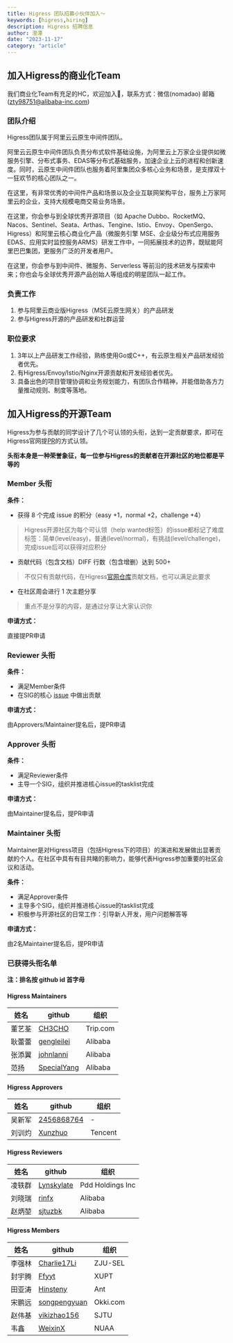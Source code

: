 ```yaml
---
title: Higress 团队招募小伙伴加入～
keywords: [higress,hiring]
description: Higress 招聘信息
author: 澄潭
date: "2023-11-17"
category: "article"
---
```



## 加入Higress的商业化Team

我们商业化Team有充足的HC，欢迎加入👏，联系方式：微信(nomadao)  邮箱(zty98751@alibaba-inc.com)

### 团队介绍

Higress团队属于阿里云云原生中间件团队。

阿里云云原生中间件团队负责分布式软件基础设施，为阿里云上万家企业提供如微服务引擎、分布式事务、EDAS等分布式基础服务，加速企业上云的进程和创新速度。同时，云原生中间件团队也服务着阿里集团众多核心业务和场景，是支撑双十一狂欢节的核心团队之一。

在这里，有非常优秀的中间件产品和场景以及企业互联网架构平台，服务上万家阿里云的企业，支持大规模电商交易业务场景。

在这里，你会参与到全球优秀开源项目（如 Apache Dubbo、RocketMQ、Nacos、Sentinel、Seata、Arthas、Tengine、Istio、Envoy、OpenSergo、Higress）和阿里云核心商业化产品（微服务引擎 MSE、企业级分布式应用服务 EDAS、应用实时监控服务ARMS）研发工作中，一同拓展技术的边界，既赋能阿里巴巴集团，更服务广泛的开发者用户。

在这里，你会参与到中间件、微服务、Serverless 等前沿的技术研发与探索中来；你也会与全球优秀开源产品创始人等组成的明星团队一起工作。

### 负责工作

1. 参与阿里云商业版Higress（MSE云原生网关）的产品研发
2. 参与Higress开源的产品研发和社群运营


### 职位要求

1. 3年以上产品研发工作经验，熟练使用Go或C++，有云原生相关产品研发经验者优先。
2. 有Higress/Envoy/Istio/Nginx开源贡献和开发经验者优先。
3. 具备出色的项目管理协调和业务规划能力，有团队合作精神，并能借助各方力量推动规则、制度等落地。

## 加入Higress的开源Team

Higress为参与贡献的同学设计了几个可认领的头衔，达到一定贡献要求，即可在Higress官网提[PR](https://github.com/higress-group/higress-group.github.io/blob/main/i18n/zh-cn/docusaurus-plugin-content-docs/current/developers/developers_dev.md)的方式认领。

**头衔本身是一种荣誉象征，每一位参与Higress的贡献者在开源社区的地位都是平等的**

### Member 头衔

**条件：**
- 获得 8 个完成 issue 的积分（easy +1，normal +2，challenge +4）

> Higress开源社区为每个可认领（help wanted标签）的issue都标记了难度标签：简单(level/easy)，普通(level/normal)，有挑战(level/challenge)，完成issue后可以获得对应积分

- 贡献代码（包含文档）DIFF 行数（包含增删）达到 500+

> 不仅只有贡献代码，在Higress[官网仓库](https://github.com/higress-group/higress-group.github.io)贡献文档，也可以满足此要求

- 在社区周会进行 1 次主题分享

> 重点不是分享的内容，是通过分享让大家认识你

**申请方式：**

直接提PR申请

### Reviewer 头衔

**条件：**
- 满足Member条件
- 在SIG的核心 [issue](https://github.com/alibaba/higress/issues/547) 中做出贡献

**申请方式：**

由Approvers/Maintainer提名后，提PR申请


### Approver 头衔

**条件：**
- 满足Reviewer条件
- 主导一个SIG，组织并推进核心issue的tasklist完成

**申请方式：**

由Maintainer提名后，提PR申请


### Maintainer 头衔

Maintainer是对Higress项目（包括Higress下的项目）的演进和发展做出显著贡献的个人。在社区中具有有目共睹的影响力，能够代表Higress参加重要的社区会议和活动。

**条件：**
- 满足Approver条件
- 主导多个SIG，组织并推进核心issue的tasklist完成
- 积极参与开源社区的日常工作：引导新人开发，用户问题解答等

**申请方式：**

由2名Maintainer提名后，提PR申请


### 已获得头衔名单

**注：排名按 github id 首字母**

#### Higress Maintainers
| 姓名   | github                                        | 组织     |
|--------|-----------------------------------------------|----------|
| 董艺荃 | [CH3CHO](https://github.com/CH3CHO)           | Trip.com |
| 耿蕾蕾 | [gengleilei](https://github.com/gengleilei)   | Alibaba  |
| 张添翼 | [johnlanni](https://github.com/johnlanni)     | Alibaba  |
| 范扬   | [SpecialYang](https://github.com/SpecialYang) | Alibaba  |

#### Higress Approvers
| 姓名   | github                                      | 组织    |
|--------|---------------------------------------------|---------|
| 吴新军 | [2456868764](https://github.com/2456868764) | -       |
| 刘训灼 | [Xunzhuo](https://github.com/Xunzhuo)       | Tencent |

#### Higress Reviewers
| 姓名   | github                                      | 组织             |
|--------|---------------------------------------------|------------------|
| 凌轶群 | [Lynskylate](https://github.com/Lynskylate) | Pdd Holdings Inc |
| 刘晓瑞 | [rinfx](https://github.com/rinfx)           | Alibaba          |
| 赵炳堃 | [sjtuzbk](https://github.com/sjtuzbk)       | Alibaba          |

#### Higress Members
| 姓名   | github                                          | 组织     |
|--------|-------------------------------------------------|----------|
| 李强林 | [Charlie17Li](https://github.com/Charlie17Li)   | ZJU-SEL  |
| 封宇腾 | [Ffyyt](https://github.com/Fkbqf)               | XUPT     |
| 田亚涛 | [Hinsteny](https://github.com/Hinsteny)         | Ant      |
| 宋鹏远 | [songpengyuan](https://github.com/songpengyuan) | Okki.com |
| 赵伟基 | [vikizhao156](https://github.com/vikizhao156)   | SJTU     |
| 韦鑫   | [WeixinX](https://github.com/weixinx)           | NUAA     |
